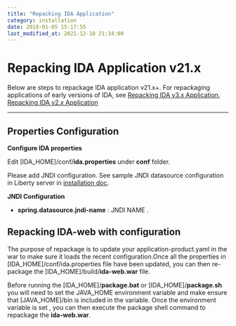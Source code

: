 ```yaml
---
title: "Repacking IDA Application"
category: installation
date: 2018-01-05 15:17:55
last_modified_at: 2021-12-10 21:34:00
---
```


# Repacking IDA Application v21.x
Below are steps to repackage IDA application v21.x+. For repackaging applications of early versions of IDA, see [Repacking IDA v3.x Application, Repacking IDA v2.x Application](../references/references-repacking-ida-application-early-version.html)

***


## Properties Configuration

**Configure IDA properties** 

Edit [IDA_HOME]/conf/**ida.properties** under **conf** folder. 

Please add JNDI configuration. See sample JNDI datasource configuration in Liberty server in [installation doc](../installation/installation-installation-ida-application.html#installing-on-liberty).

**JNDI Configuration**

*  **spring.datasource.jndi-name** : JNDI NAME
.

## Repacking IDA-web with configuration

The purpose of repackage  is to update your application-product.yaml in the war to make sure it loads the recent configuration.Once all the properties in [IDA_HOME]/conf/ida.properties file have been updated, you can then re-package the [IDA_HOME]/build/**ida-web.war** file.  

Before running the [IDA_HOME]/**package.bat** or [IDA_HOME]/**package.sh** you will need to set the JAVA_HOME environment variable and make ensure that [JAVA_HOME]/bin is included in the variable.  Once the environment variable is set , you can then execute the package shell command to repackage the **ida-web.war**.
